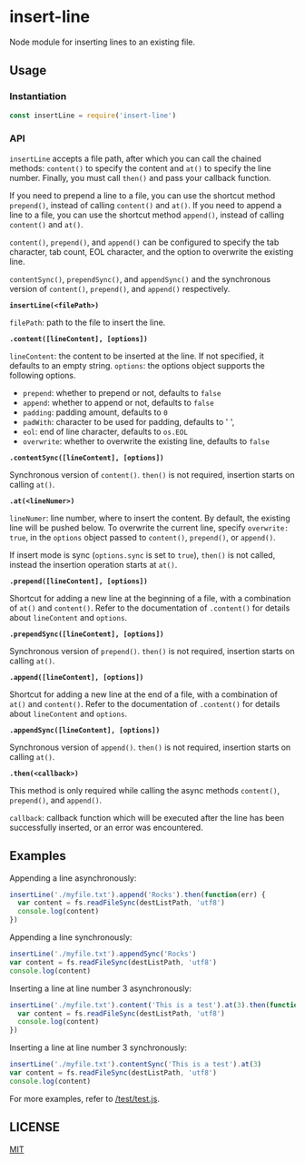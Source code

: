 # insert-line

Node module for inserting lines to an existing file.

## Usage

### Instantiation

```js
const insertLine = require('insert-line')
```

### API

`insertLine` accepts a file path, after which you can call the chained methods: `content()` to specify the content and
`at()` to specify the line number. Finally, you must call `then()` and pass your callback function.

If you need to prepend a line to a file, you can use the shortcut method `prepend()`, instead of calling `content()` and `at()`.
If you need to append a line to a file, you can use the shortcut method `append()`, instead of calling `content()` and `at()`.

`content()`, `prepend()`, and `append()` can be configured to specify the tab character, tab count, EOL character, and the
option to overwrite the existing line.

`contentSync()`, `prependSync()`, and `appendSync()` and the synchronous version of `content()`, `prepend()`, and `append()` respectively.

**`insertLine(<filePath>)`**

`filePath`: path to the file to insert the line.

**`.content([lineContent], [options])`**

`lineContent`: the content to be inserted at the line. If not specified, it defaults to an empty string.
`options`: the options object supports the following options.

  - `prepend`: whether to prepend or not, defaults to `false`
  - `append`: whether to append or not, defaults to `false`
  - `padding`: padding amount, defaults to `0`
  - `padWith`: character to be used for padding, defaults to ' ',
  - `eol`: end of line character, defaults to `os.EOL`
  - `overwrite`: whether to overwrite the existing line, defaults to `false`

**`.contentSync([lineContent], [options])`**

Synchronous version of `content()`. `then()` is not required, insertion starts on calling `at()`.

**`.at(<lineNumer>)`**

`lineNumer`: line number, where to insert the content. By default, the existing line will be pushed below. To overwrite the
current line, specify `overwrite: true`, in the `options` object passed to `content()`, `prepend()`, or `append()`.

If insert mode is sync (`options.sync` is set to `true`), `then()` is not called, instead the insertion operation starts at `at()`.

**`.prepend([lineContent], [options])`**

Shortcut for adding a new line at the beginning of a file, with a combination of `at()` and `content()`.
Refer to the documentation of `.content()` for details about `lineContent` and `options`.

**`.prependSync([lineContent], [options])`**

Synchronous version of `prepend()`. `then()` is not required, insertion starts on calling `at()`.

**`.append([lineContent], [options])`**

Shortcut for adding a new line at the end of a file, with a combination of `at()` and `content()`.
Refer to the documentation of `.content()` for details about `lineContent` and `options`.

**`.appendSync([lineContent], [options])`**

Synchronous version of `append()`. `then()` is not required, insertion starts on calling `at()`.

**`.then(<callback>)`**

This method is only required while calling the async methods `content()`, `prepend()`, and `append()`.

`callback`: callback function which will be executed after the line has been successfully inserted, or an error was encountered.

## Examples

Appending a line asynchronously:

```js
insertLine('./myfile.txt').append('Rocks').then(function(err) {
  var content = fs.readFileSync(destListPath, 'utf8')
  console.log(content)
})
```

Appending a line synchronously:

```js
insertLine('./myfile.txt').appendSync('Rocks')
var content = fs.readFileSync(destListPath, 'utf8')
console.log(content)
```

Inserting a line at line number 3 asynchronously:

```js
insertLine('./myfile.txt').content('This is a test').at(3).then(function(err) {
  var content = fs.readFileSync(destListPath, 'utf8')
  console.log(content)
})
```

Inserting a line at line number 3 synchronously:

```js
insertLine('./myfile.txt').contentSync('This is a test').at(3)
var content = fs.readFileSync(destListPath, 'utf8')
console.log(content)
```

For more examples, refer to [/test/test.js](/test/test.js).

## LICENSE

[MIT](LICENSE)